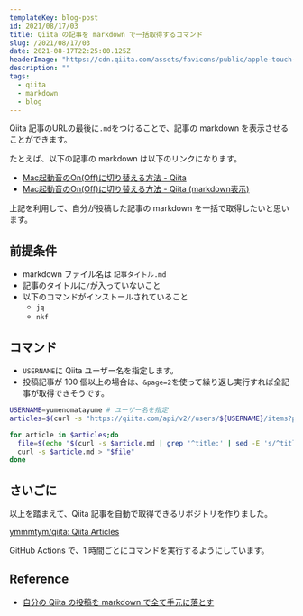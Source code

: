 ```yaml
---
templateKey: blog-post
id: 2021/08/17/03
title: Qiita の記事を markdown で一括取得するコマンド
slug: /2021/08/17/03
date: 2021-08-17T22:25:00.125Z
headerImage: "https://cdn.qiita.com/assets/favicons/public/apple-touch-icon-ec5ba42a24ae923f16825592efdc356f.png"
description: ""
tags:
  - qiita
  - markdown
  - blog
---
```


Qiita 記事のURLの最後に`.md`をつけることで、記事の markdown を表示させることができます。

たとえば、以下の記事の markdown は以下のリンクになります。

- [Mac起動音のOn(Off)に切り替える方法 - Qiita](https://qiita.com/yumenomatayume/items/69ef0911d9a46145dfd5)
- [Mac起動音のOn(Off)に切り替える方法 - Qiita (markdown表示)](https://qiita.com/yumenomatayume/items/69ef0911d9a46145dfd5.md)

上記を利用して、自分が投稿した記事の markdown を一括で取得したいと思います。

## 前提条件

- markdown ファイル名は `記事タイトル.md`
- 記事のタイトルに`/`が入っていないこと
- 以下のコマンドがインストールされていること
  - `jq`
  - `nkf`

## コマンド

- `USERNAME`に Qiita ユーザー名を指定します。
- 投稿記事が 100 個以上の場合は、`&page=2`を使って繰り返し実行すれば全記事が取得できそうです。

```bash
USERNAME=yumenomatayume # ユーザー名を指定
articles=$(curl -s "https://qiita.com/api/v2//users/${USERNAME}/items?per_page=100" | jq -r ".[].url")

for article in $articles;do
  file=$(echo "$(curl -s $article.md | grep '^title:' | sed -E 's/^title: //g').md" | nkf -w --url-input)
  curl -s $article.md > "$file"
done
```

## さいごに

以上を踏まえて、Qiita 記事を自動で取得できるリポジトリを作りました。

[ymmmtym/qiita: Qiita Articles](https://github.com/ymmmtym/qiita)

GitHub Actions で、1 時間ごとにコマンドを実行するようにしています。

## Reference

- [自分の Qiita の投稿を markdown で全て手元に落とす](https://dev.to/nekottyo/qiita-markdown-5dbp)
